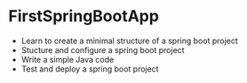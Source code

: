 # FirstSpringBootApp
- Learn to create a minimal structure of a spring boot project
- Stucture and configure a spring boot project
- Write a simple Java code
- Test and deploy a spring boot project
